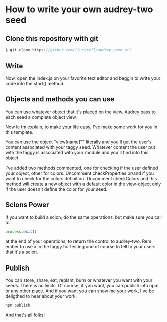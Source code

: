 # How to write your own audrey-two seed

## Clone this repository with git

```js
$ git clone https://github.com/llucbrell/audrey-seed.git
```
## Write

Now, open the index.js on your favorite text editor and beggin to write your code into the start() method.

## Objects and methods you can use

You can use whatever object that it's placed on the view. Audrey pass to each seed a complete object view. 

Now le tm explain, to make your life easy, I've make some work for you in this template.

You can use the object "view[name]"" literally and you'll get the user's content associated with your taggy seed. Whatever content the user put with the taggy is associated with your module and you'll find into this object.

I've added two methods commented, one for checking if the user defined your object, other for colors. Uncomment checkProperties or/and if you want to check for the colors definition. Uncomment checkColors and this method will create a new object with a default color in the view-object only if the user doesn't define the color for your seed. 

## Scions Power

If you want to build a scion, do the same operations, but make sure you call to 
```js
process.exit()
```
at the end of your operations, to return the control to audrey-two. Rem ember to use x in the taggy for testing and of course to tell to your users that it's a scion.

## Publish

You can store, share, eat, replant, burn or whatever you want with your seeds. There is no limits. Of course, if you want, you can publish into npm or any other place. And if you want you can show me your work, I've be deligthed to hear about your work.

```js
npm publish
```

And that's all folks!